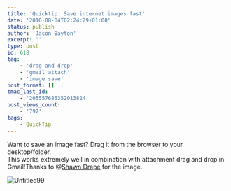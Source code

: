 ```yaml
---
title: 'Quicktip: Save internet images fast'
date: '2010-08-04T02:24:29+01:00'
status: publish
author: 'Jason Bayton'
excerpt: ''
type: post
id: 618
tag:
    - 'drag and drop'
    - 'gmail attach'
    - 'image save'
post_format: []
tmac_last_id:
    - '205557685352013824'
post_views_count:
    - '797'
tags:
    - QuickTip
---
```

Want to save an image fast? Drag it from the browser to your desktop/folder.  
This works extremely well in combination with attachment drag and drop in Gmail!Thanks to @[Shawn Drape](https://www.google.com/profiles/101968685409431735765) for the image.

![](https://cdn.bayton.org/uploads/2010/08/Untitled99.png "Untitled99")